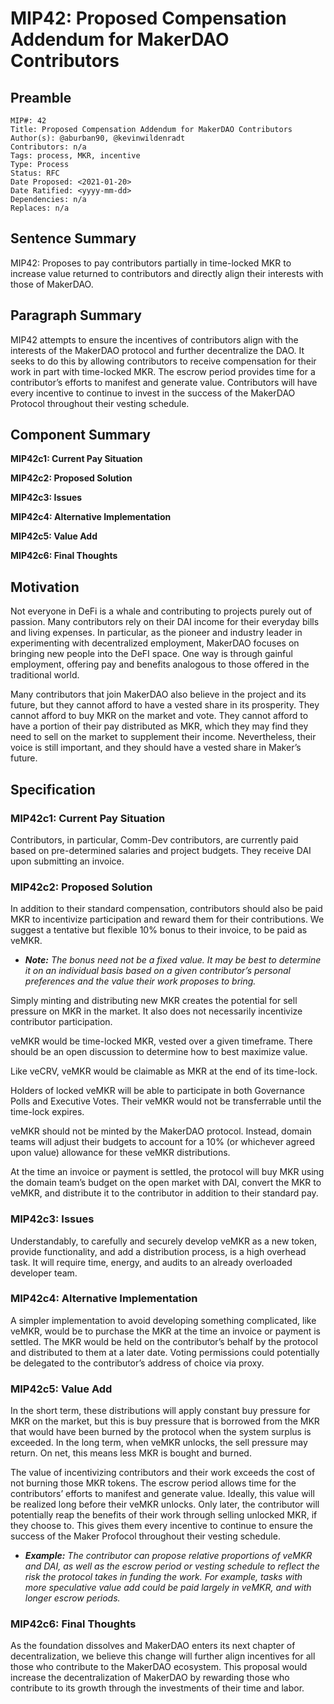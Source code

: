 # MIP42: Proposed Compensation Addendum for MakerDAO Contributors

## Preamble

```
MIP#: 42
Title: Proposed Compensation Addendum for MakerDAO Contributors
Author(s): @aburban90, @kevinwildenradt 
Contributors: n/a
Tags: process, MKR, incentive
Type: Process
Status: RFC
Date Proposed: <2021-01-20>
Date Ratified: <yyyy-mm-dd>
Dependencies: n/a
Replaces: n/a
```
## Sentence Summary

MIP42: Proposes to pay contributors partially in time-locked MKR to increase value returned to contributors and directly align their interests with those of MakerDAO.

## Paragraph Summary

MIP42 attempts to ensure the incentives of contributors align with the interests of the MakerDAO protocol and further decentralize the DAO. It seeks to do this by allowing contributors to receive compensation for their work in part with time-locked MKR. The escrow period provides time for a contributor’s efforts to manifest and generate value. Contributors will have every incentive to continue to invest in the success of the MakerDAO Protocol throughout their vesting schedule.

## Component Summary

**MIP42c1: Current Pay Situation**

**MIP42c2: Proposed Solution**

**MIP42c3: Issues**

**MIP42c4: Alternative Implementation**

**MIP42c5: Value Add**

**MIP42c6: Final Thoughts**

## Motivation

Not everyone in DeFi is a whale and contributing to projects purely out of passion. Many contributors rely on their DAI income for their everyday bills and living expenses. In particular, as the pioneer and industry leader in experimenting with decentralized employment, MakerDAO focuses on bringing new people into the DeFI space. One way is through gainful employment, offering pay and benefits analogous to those offered in the traditional world.

Many contributors that join MakerDAO also believe in the project and its future, but they cannot afford to have a vested share in its prosperity. They cannot afford to buy MKR on the market and vote. They cannot afford to have a portion of their pay distributed as MKR, which they may find they need to sell on the market to supplement their income. Nevertheless, their voice is still important, and they should have a vested share in Maker’s future.

## Specification

### MIP42c1: Current Pay Situation

Contributors, in particular, Comm-Dev contributors, are currently paid based on pre-determined salaries and project budgets. They receive DAI upon submitting an invoice.

### MIP42c2: Proposed Solution

In addition to their standard compensation, contributors should also be paid MKR to incentivize participation and reward them for their contributions. We suggest a tentative but flexible 10% bonus to their invoice, to be paid as veMKR. 

 - ***Note:** The bonus need not be a fixed value. It may be best to determine it on an individual basis based on a given contributor’s personal preferences and the value their work proposes to bring.*

Simply minting and distributing new MKR creates the potential for sell pressure on MKR in the market. It also does not necessarily incentivize contributor participation.

veMKR would be time-locked MKR, vested over a given timeframe. There should be an open discussion to determine how to best maximize value.

Like veCRV, veMKR would be claimable as MKR at the end of its time-lock.

Holders of locked veMKR will be able to participate in both Governance Polls and Executive Votes. Their veMKR would not be transferrable until the time-lock expires.

veMKR should not be minted by the MakerDAO protocol. Instead, domain teams will adjust their budgets to account for a 10% (or whichever agreed upon value) allowance for these veMKR distributions.

At the time an invoice or payment is settled, the protocol will buy MKR using the domain team’s budget on the open market with DAI, convert the MKR to veMKR, and distribute it to the contributor in addition to their standard pay.

### MIP42c3: Issues

Understandably, to carefully and securely develop veMKR as a new token, provide functionality, and add a distribution process, is a high overhead task. It will require time, energy, and audits to an already overloaded developer team.

### MIP42c4: Alternative Implementation

A simpler implementation to avoid developing something complicated, like veMKR, would be to purchase the MKR at the time an invoice or payment is settled. The MKR would be held on the contributor’s behalf by the protocol and distributed to them at a later date. Voting permissions could potentially be delegated to the contributor’s address of choice via proxy.

### MIP42c5: Value Add

In the short term, these distributions will apply constant buy pressure for MKR on the market, but this is buy pressure that is borrowed from the MKR that would have been burned by the protocol when the system surplus is exceeded. In the long term, when veMKR unlocks, the sell pressure may return. On net, this means less MKR is bought and burned.

The value of incentivizing contributors and their work exceeds the cost of not burning those MKR tokens. The escrow period allows time for the contributors’ efforts to manifest and generate value. Ideally, this value will be realized long before their veMKR unlocks. Only later, the contributor will potentially reap the benefits of their work through selling unlocked MKR, if they choose to. This gives them every incentive to continue to ensure the success of the Maker Profocol throughout their vesting schedule.

- ***Example:** The contributor can propose relative proportions of veMKR and DAI, as well as the escrow period or vesting schedule to reflect the risk the protocol takes in funding the work. For example, tasks with more speculative value add could be paid largely in veMKR, and with longer escrow periods.*

### MIP42c6: Final Thoughts

As the foundation dissolves and MakerDAO enters its next chapter of decentralization, we believe this change will further align incentives for all those who contribute to the MakerDAO ecosystem. This proposal would increase the decentralization of MakerDAO by rewarding those who contribute to its growth through the investments of their time and labor.
